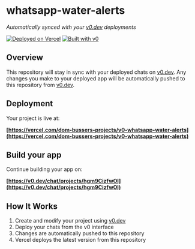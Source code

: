 # whatsapp-water-alerts

*Automatically synced with your [v0.dev](https://v0.dev) deployments*

[![Deployed on Vercel](https://img.shields.io/badge/Deployed%20on-Vercel-black?style=for-the-badge&logo=vercel)](https://vercel.com/dom-bussers-projects/v0-whatsapp-water-alerts)
[![Built with v0](https://img.shields.io/badge/Built%20with-v0.dev-black?style=for-the-badge)](https://v0.dev/chat/projects/hgm9CizfwOl)

## Overview

This repository will stay in sync with your deployed chats on [v0.dev](https://v0.dev).
Any changes you make to your deployed app will be automatically pushed to this repository from [v0.dev](https://v0.dev).

## Deployment

Your project is live at:

**[https://vercel.com/dom-bussers-projects/v0-whatsapp-water-alerts](https://vercel.com/dom-bussers-projects/v0-whatsapp-water-alerts)**

## Build your app

Continue building your app on:

**[https://v0.dev/chat/projects/hgm9CizfwOl](https://v0.dev/chat/projects/hgm9CizfwOl)**

## How It Works

1. Create and modify your project using [v0.dev](https://v0.dev)
2. Deploy your chats from the v0 interface
3. Changes are automatically pushed to this repository
4. Vercel deploys the latest version from this repository